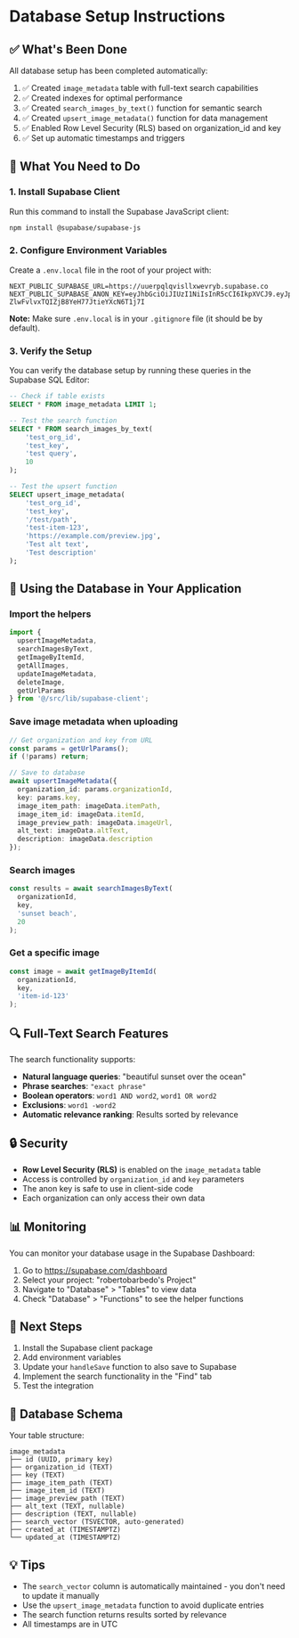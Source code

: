 # Database Setup Instructions

## ✅ What's Been Done

All database setup has been completed automatically:

1. ✅ Created `image_metadata` table with full-text search capabilities
2. ✅ Created indexes for optimal performance
3. ✅ Created `search_images_by_text()` function for semantic search
4. ✅ Created `upsert_image_metadata()` function for data management
5. ✅ Enabled Row Level Security (RLS) based on organization_id and key
6. ✅ Set up automatic timestamps and triggers

## 📝 What You Need to Do

### 1. Install Supabase Client

Run this command to install the Supabase JavaScript client:

```bash
npm install @supabase/supabase-js
```

### 2. Configure Environment Variables

Create a `.env.local` file in the root of your project with:

```env
NEXT_PUBLIC_SUPABASE_URL=https://uuerpqlqvisllxwevryb.supabase.co
NEXT_PUBLIC_SUPABASE_ANON_KEY=eyJhbGciOiJIUzI1NiIsInR5cCI6IkpXVCJ9.eyJpc3MiOiJzdXBhYmFzZSIsInJlZiI6InV1ZXJwcWxxdmlzbGx4d2V2cnliIiwicm9sZSI6ImFub24iLCJpYXQiOjE3NjAyNTMyODYsImV4cCI6MjA3NTgyOTI4Nn0._rtFWNZp-ZlwFvlvxTQIZjB8YeH77JtieYXcN6T1j7I
```

**Note:** Make sure `.env.local` is in your `.gitignore` file (it should be by default).

### 3. Verify the Setup

You can verify the database setup by running these queries in the Supabase SQL Editor:

```sql
-- Check if table exists
SELECT * FROM image_metadata LIMIT 1;

-- Test the search function
SELECT * FROM search_images_by_text(
    'test_org_id',
    'test_key',
    'test query',
    10
);

-- Test the upsert function
SELECT upsert_image_metadata(
    'test_org_id',
    'test_key',
    '/test/path',
    'test-item-123',
    'https://example.com/preview.jpg',
    'Test alt text',
    'Test description'
);
```

## 🔧 Using the Database in Your Application

### Import the helpers

```typescript
import {
  upsertImageMetadata,
  searchImagesByText,
  getImageByItemId,
  getAllImages,
  updateImageMetadata,
  deleteImage,
  getUrlParams
} from '@/src/lib/supabase-client';
```

### Save image metadata when uploading

```typescript
// Get organization and key from URL
const params = getUrlParams();
if (!params) return;

// Save to database
await upsertImageMetadata({
  organization_id: params.organizationId,
  key: params.key,
  image_item_path: imageData.itemPath,
  image_item_id: imageData.itemId,
  image_preview_path: imageData.imageUrl,
  alt_text: imageData.altText,
  description: imageData.description
});
```

### Search images

```typescript
const results = await searchImagesByText(
  organizationId,
  key,
  'sunset beach',
  20
);
```

### Get a specific image

```typescript
const image = await getImageByItemId(
  organizationId,
  key,
  'item-id-123'
);
```

## 🔍 Full-Text Search Features

The search functionality supports:

- **Natural language queries**: "beautiful sunset over the ocean"
- **Phrase searches**: `"exact phrase"`
- **Boolean operators**: `word1 AND word2`, `word1 OR word2`
- **Exclusions**: `word1 -word2`
- **Automatic relevance ranking**: Results sorted by relevance

## 🔒 Security

- **Row Level Security (RLS)** is enabled on the `image_metadata` table
- Access is controlled by `organization_id` and `key` parameters
- The anon key is safe to use in client-side code
- Each organization can only access their own data

## 📊 Monitoring

You can monitor your database usage in the Supabase Dashboard:

1. Go to https://supabase.com/dashboard
2. Select your project: "robertobarbedo's Project"
3. Navigate to "Database" > "Tables" to view data
4. Check "Database" > "Functions" to see the helper functions

## 🚀 Next Steps

1. Install the Supabase client package
2. Add environment variables
3. Update your `handleSave` function to also save to Supabase
4. Implement the search functionality in the "Find" tab
5. Test the integration

## 📝 Database Schema

Your table structure:

```
image_metadata
├── id (UUID, primary key)
├── organization_id (TEXT)
├── key (TEXT)
├── image_item_path (TEXT)
├── image_item_id (TEXT)
├── image_preview_path (TEXT)
├── alt_text (TEXT, nullable)
├── description (TEXT, nullable)
├── search_vector (TSVECTOR, auto-generated)
├── created_at (TIMESTAMPTZ)
└── updated_at (TIMESTAMPTZ)
```

## 💡 Tips

- The `search_vector` column is automatically maintained - you don't need to update it manually
- Use the `upsert_image_metadata` function to avoid duplicate entries
- The search function returns results sorted by relevance
- All timestamps are in UTC


